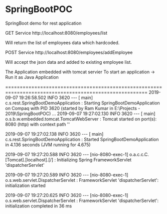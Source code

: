 # SpringBootPOC
SpringBoot demo for rest application


GET Service
http://localhost:8080/employees/list

Will return the list of employees data which hardcoded.

POST Service
http://localhost:8080/employees/addEmployee

Will accept the json data and added to existing employee list.


The Application embedded with tomcat servier
To start an application -> Run it as Java Application

=======================================================================================================
2019-09-07 19:26:58.502  INFO 3620 --- [           main] c.s.rest.SpringBootDemoApplication       : Starting SpringBootDemoApplication on Compaq with PID 3620 (started by Ram Kumar in E:\Projects - 2019\SpringBootPOC)
...
2019-09-07 19:27:02.130  INFO 3620 --- [           main] o.s.b.w.embedded.tomcat.TomcatWebServer  : Tomcat started on port(s): 8080 (http) with context path ''

2019-09-07 19:27:02.138  INFO 3620 --- [           main] c.s.rest.SpringBootDemoApplication       : Started SpringBootDemoApplication in 4.136 seconds (JVM running for 4.675)

2019-09-07 19:27:20.588  INFO 3620 --- [nio-8080-exec-1] o.a.c.c.C.[Tomcat].[localhost].[/]       : Initializing Spring FrameworkServlet 'dispatcherServlet'

2019-09-07 19:27:20.589  INFO 3620 --- [nio-8080-exec-1] o.s.web.servlet.DispatcherServlet        : FrameworkServlet 'dispatcherServlet': initialization started

2019-09-07 19:27:20.625  INFO 3620 --- [nio-8080-exec-1] o.s.web.servlet.DispatcherServlet        : FrameworkServlet 'dispatcherServlet': initialization completed in 36 ms

